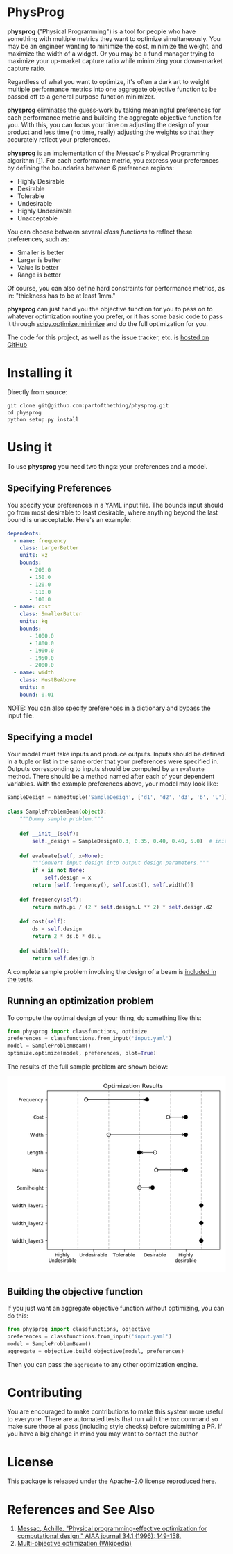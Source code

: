 # PhysProg
    
**physprog** ("Physical Programming") is a tool for people who have something 
with multiple metrics they want to optimize simultaneously. You may be an 
engineer wanting to minimize the cost, minimize the weight, and maximize the 
width of a widget. Or you may be a fund manager trying to maximize
your up-market capture ratio while minimizing your down-market capture ratio. 

Regardless of what you want to optimize, it's often a dark art to weight
multiple performance metrics into one aggregate objective function to be passed
off to a general purpose function minimizer. 

**physprog** eliminates the guess-work by taking meaningful preferences for each 
performance metric and building the 
aggregate objective function for you. With this, you can focus your time on 
adjusting the design of your product and less time (no time, really)
adjusting the weights so that they accurately reflect your preferences. 

**physprog** is an implementation of the Messac's Physical Programming algorithm 
[[1](https://messac.expressions.syr.edu/wp-content/uploads/2012/05/Messac_1996_AIAA_PP.pdf)].
For each performance metric, you express your preferences by defining the
boundaries between 6 preference regions: 

* Highly Desirable
* Desirable
* Tolerable
* Undesirable
* Highly Undesirable
* Unacceptable

You can choose between several *class functions* to reflect these
preferences, such as:

* Smaller is better
* Larger is better
* Value is better
* Range is better

Of course, you can also define hard constraints for
performance metrics, as in: "thickness has to be at least 1mm."

**physprog** can just hand you the objective function for you to pass on
to whatever optimization routine you prefer, or it has some basic
code to pass it through [scipy.optimize.minimize](https://docs.scipy.org/doc/scipy/reference/generated/scipy.optimize.minimize.html#scipy.optimize.minimize)
and do the full optimization for you.

The code for this project, as well as the issue tracker, etc. is
[hosted on GitHub](https://github.com/partofthething/physprog)

# Installing it

Directly from source:

    git clone git@github.com:partofthething/physprog.git
    cd physprog
    python setup.py install
    

# Using it

To use **physprog** you need two things: your preferences and a model. 

## Specifying Preferences

You specify your preferences in a YAML input file. The bounds input
should go from most desirable to least desirable, where anything
beyond the last bound is unacceptable. Here's an example:

```yaml
dependents:
  - name: frequency
    class: LargerBetter
    units: Hz
    bounds:
       - 200.0
       - 150.0
       - 120.0
       - 110.0
       - 100.0
  - name: cost
    class: SmallerBetter
    units: kg
    bounds:
       - 1000.0
       - 1800.0
       - 1900.0
       - 1950.0
       - 2000.0
  - name: width
    class: MustBeAbove
    units: m
    bound: 0.01
```

NOTE: You can also specify preferences in a dictionary and bypass
the input file.  

## Specifying a model

Your model must take inputs and produce outputs. Inputs should be 
defined in a tuple or list in the same order that your preferences were 
specified in. Outputs corresponding to inputs should be computed 
by an `evaluate` method. There should be a method named after each of 
your dependent variables. With the example preferences above, your model 
may look like:

```python
SampleDesign = namedtuple('SampleDesign', ['d1', 'd2', 'd3', 'b', 'L'])

class SampleProblemBeam(object):
    """Dummy sample problem."""

    def __init__(self):
        self._design = SampleDesign(0.3, 0.35, 0.40, 0.40, 5.0)  # initial

    def evaluate(self, x=None):
        """Convert input design into output design parameters."""
        if x is not None:
            self.design = x
        return [self.frequency(), self.cost(), self.width()]

    def frequency(self):
        return math.pi / (2 * self.design.L ** 2) * self.design.d2

    def cost(self):
        ds = self.design
        return 2 * ds.b * ds.L 

    def width(self):
        return self.design.b
```

A complete sample problem involving the design of a beam is [included
in the tests](./physprog/tests/test_sample_problem.py). 


## Running an optimization problem

To compute the optimal design of your thing, 
do something like this:

```python
from physprog import classfunctions, optimize
preferences = classfunctions.from_input('input.yaml')
model = SampleProblemBeam()
optimize.optimize(model, preferences, plot=True)
```
The results of the full sample problem are shown below:

![Picture of optimization results](./assets/sample-results.png "Sample problem results")

## Building the objective function

If you just want an aggregate objective function without optimizing,
you can do this:

```python
from physprog import classfunctions, objective
preferences = classfunctions.from_input('input.yaml')
model = SampleProblemBeam()
aggregate = objective.build_objective(model, preferences)
```

Then you can pass the `aggregate` to any other optimization engine. 

# Contributing

You are encouraged to make contributions to make this system more 
useful to everyone. There are automated tests that run with the 
`tox` command so make sure those all pass (including style checks) 
before submitting a PR. If you have a big change in mind you
may want to contact the author 

# License

This package is released under the Apache-2.0 license [reproduced
here](./LICENSE).

# References and See Also

1. [Messac, Achille. "Physical programming-effective optimization for computational design." AIAA journal 34.1 (1996): 149-158.](https://messac.expressions.syr.edu/wp-content/uploads/2012/05/Messac_1996_AIAA_PP.pdf)
2. [Multi-objective optimization (Wikipedia)](https://en.wikipedia.org/wiki/Multiobjective_optimization)